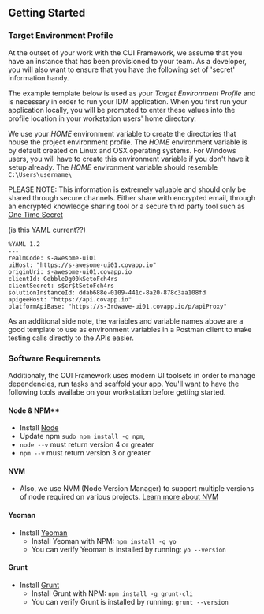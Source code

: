## **Getting Started**

### Target Environment Profile

At the outset of your work with the CUI Framework, we assume that you have an instance that has been provisioned to your team. As a developer, you will also want to ensure that you have the following set of 'secret' information handy.

The example template below is used as your *Target Environment Profile* and is necessary in order to run your IDM application. When you first run your application locally, you will be prompted to enter these values into the profile location in your workstation users' home directory.

We use your *HOME* environment variable to create the directories that house the project environment profile. The *HOME* environment variable is by default created on Linux and OSX operating systems. For Windows users, you will have to create this environment variable if you don't have it setup already. The *HOME* environment variable should resemble `C:\Users\username\`

PLEASE NOTE:  This information is extremely valuable and should only be shared through secure channels.  Either share with encrypted email, through an encrypted knowledge sharing tool or a secure third party tool such as [One Time Secret](https://onetimesecret.com)

(is this YAML current??)
```
%YAML 1.2
---
realmCode: s-awesome-ui01
uiHost: "https://s-awesome-ui01.covapp.io"
originUri: s-awesome-ui01.covapp.io
clientId: GobbleDg00kSetoFch4rs
clientSecret: s$cr$tSetoFch4rs
solutionInstanceId: ddab688e-0109-441c-8a20-878c3aa108fd
apigeeHost: "https://api.covapp.io"
platformApiBase: "https://s-3rdwave-ui01.covapp.io/p/apiProxy"
```

As an additional side note, the variables and variable names above are a good template to use as environment variables in a Postman client to make testing calls directly to the APIs easier.

### **Software Requirements**

Additionaly, the CUI Framework uses modern UI toolsets in order to manage dependencies, run tasks and scaffold your app.  You'll want to have the following tools availabe on your workstation before getting started.

#### Node & NPM**

* Install [Node](https://nodejs.org/en/)
* Update npm `sudo npm install -g npm`,
* `node --v` must return version 4 or greater
* `npm --v` must return version 3 or greater

#### NVM
* Also, we use NVM (Node Version Manager) to support multiple versions of node required on various projects. [Learn more about NVM](https://github.com/creationix/nvm/blob/master/README.markdown)


#### Yeoman

* Install [Yeoman](http://yeoman.io/)
  * Install Yeoman with NPM: `npm install -g yo`
  * You can verify Yeoman is installed by running: `yo --version`


#### Grunt

* Install [Grunt](http://gruntjs.com/)
  * Install Grunt with NPM: `npm install -g grunt-cli`
  * You can verify Grunt is installed by running: `grunt --version`


